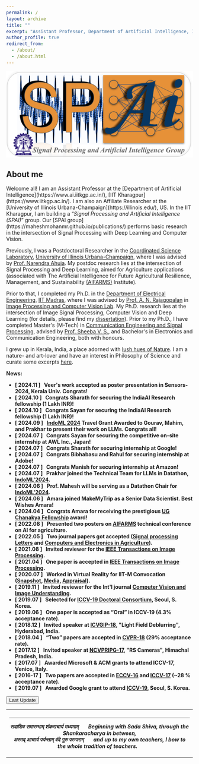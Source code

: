 ```yaml
---
permalink: /
layout: archive
title: ""
excerpt: "Assistant Professor, Department of Artificial Intelligence, IIT Kharagpur"
author_profile: true
redirect_from: 
  - /about/
  - /about.html
---
```

 <html>
<body>
<div><img src="../images/waytonp_logo_ons.PNG" width="1000" alt="My Image" /></div>
  <h2>About me</h2>
</body></html>
Welcome all! I am an Assistant Professor at the [Department of Artificial Intelligence](https://www.ai.iitkgp.ac.in/), [IIT Kharagpur](https://www.iitkgp.ac.in/). I am also an Affiliate Researcher at the [University of Illinois Urbana-Champaign](https://illinois.edu/), US. 
 In the IIT Kharagpur, I am building a &#8220;<i>Signal Processing and Artificial Intelligence (SPAI)</i>&#8221; group. Our [SPAI group](https://maheshmohanmr.github.io/publications/) performs basic research in the intersection of Signal Processing with Deep Learning and Computer Vision. 


Previously, I was a  Postdoctoral Researcher  in the [Coordinated Science Laboratory](https://csl.illinois.edu/), [University of Illinois Urbana-Champaign](https://illinois.edu/), where I was advised by [Prof. Narendra Ahuja](https://ece.illinois.edu/about/directory/faculty/n-ahuja). My postdoc research lies at the intersection of  Signal Processing and Deep Learning, aimed for Agriculture applications (associated with The Artificial Intelligence for Future Agricultural Resilience, Management, and Sustainability [(AIFARMS)](https://aifarms.illinois.edu/) Institute).



Prior to that, I completed my Ph.D. in the [Department of Electrical Engineering](http://www.ee.iitm.ac.in/), [IIT Madras](https://www.iitm.ac.in/), where I was  advised by [Prof. A. N. Rajagopalan](http://www.ee.iitm.ac.in/~raju/) in [Image Processing and Computer Vision Lab](http://www.ee.iitm.ac.in/ipcvlab/). My Ph.D. research lies at the intersection of Image Signal Processing, Computer Vision and Deep Learning (for details, please find my [dissertation](https://maheshmohanmr.github.io/files/phd_thesis_ons.pdf)). Prior to my Ph.D., I have completed Master's (M-Tech) in [Communication Engineering and Signal Processing](http://gectcr.ac.in/electronics-department/m-tech-ec/), advised by [Prof. Sheeba V. S.](http://gectcr.ac.in/about-us/principals-profile/), and Bachelor's in Electronics and Communication Engineering, both with honours. 

I grew up in Kerala, India, a place adorned with [lush hues of Nature](https://www.youtube.com/watch?v=ftrFhWrvcLo). I am a nature- and art-lover and have an interest in Philosophy of Science and curate some excerpts [here](https://maheshmohanmr.github.io/portfolio/).  

  

 <strong>News<strong>:
 * &#91; 2024.11 &#93; &nbsp; Veer's work accepted as poster presentation in Sensors-2024, Kerala Univ. Congrats!
 * &#91; 2024.10 &#93; &nbsp; Congrats Sharath for securing the IndiaAI Research fellowship (1 Lakh INR)!
 * &#91; 2024.10 &#93; &nbsp; Congrats Sayan for securing the IndiaAI Research fellowship (1 Lakh INR)!
  * &#91; 2024.09 &#93; &nbsp; [IndoML 2024](https://indoml.in/index.php) Travel Grant Awarded to Gourav, Mahim, and Prakhar to present their work on LLMs. Congrats all!
  * &#91; 2024.07 &#93; &nbsp; Congrats Sayan for securing the competitive on-site internship at AWL Inc., Japan!
 * &#91; 2024.07 &#93; &nbsp; Congrats Sharath for securing internship at Google!
 * &#91; 2024.07 &#93; &nbsp; Congrats Bibhabasu and Rahul for securing internship at Adobe!
 * &#91; 2024.07 &#93; &nbsp; Congrats Manish for securing internship at Amazon!
  * &#91; 2024.07 &#93; &nbsp; Prakhar joined the Technical Team for LLMs in Datathon, [IndoML'2024](https://indoml.in). 
 * &#91; 2024.06 &#93; &nbsp; Prof. Mahesh will be serving as a Datathon Chair for [IndoML'2024](https://indoml.in). 
 * &#91; 2024.06 &#93; &nbsp; Amara joined MakeMyTrip as a Senior Data Scientist. Best Wishes Amara!
 * &#91; 2024.04 &#93; &nbsp;  Congrats Amara for receiving the prestigious [UG Chanakya Fellowship](https://ai4icps.in/technology-1) award! 
  * &#91; 2022.08 &#93; &nbsp; Presented two posters on [AIFARMS](https://aifarms.illinois.edu/) technical conference on AI for agriculture.
  * &#91; 2022.05 &#93; &nbsp; Two journal papers got accepted ([Signal processing Letters](https://ieeexplore.ieee.org/xpl/RecentIssue.jsp?punumber=97) and [Computers and Electronics in Agriculture](https://www.sciencedirect.com/journal/computers-and-electronics-in-agriculture)).
  * &#91; 2021.08 &#93; &nbsp; Invited reviewer for the [IEEE Transactions on Image Processing](https://ieeexplore.ieee.org/xpl/RecentIssue.jsp?punumber=83).
   * &#91; 2021.04 &#93; &nbsp; One paper is accepted in [IEEE Transactions on Image Processing](https://ieeexplore.ieee.org/xpl/RecentIssue.jsp?punumber=83).
  * &#91; 2020.07 &#93; &nbsp; Worked in Virtual Reality for IIT-M Convocation ([Snapshot](https://www.youtube.com/watch?v=xe79RbOzKnw), [Media](https://www.newindianexpress.com/cities/chennai/2020/oct/26/iit-madras-convocation-held-technology-gives-event-a-touch-of-reality-2215003.html), [Appraisal](https://www.youtube.com/watch?v=kPBeXzUG_MA&feature=youtu.be&t=4064)).
  * &#91; 2019.11 &#93; &nbsp; Invited reviewer for the Int'l journal [Computer Vision and Image Understanding](https://www.journals.elsevier.com/computer-vision-and-image-understanding).
  * &#91; 2019.07 &#93; &nbsp; Selected for [ICCV-19 Doctoral Consortium](http://iccv2019.thecvf.com/program/doctoral_consortium), Seoul, S. Korea.
  * &#91;	2019.06 &#93; &nbsp; One paper is accepted as <q>Oral</q> in ICCV-19 	(4.3% acceptance rate).
  * &#91;	2018.12 &#93; &nbsp; Invited speaker at [ICVGIP-18](https://cvit.iiit.ac.in/icvgip18/), "Light Field Deblurring", Hyderabad, India.
  * &#91;	2018.04 &#93; &nbsp; <q>Two</q> papers are accepted in [CVPR-18](https://www.google.com/search?q=cvpr+2018&ie=utf-8&oe=utf-8&client=firefox-b-e) (29% acceptance rate).
   * &#91;	2017.12 &#93; &nbsp; Invited speaker at [NCVPRIPG-17](http://ncvpripg.iitmandi.ac.in/), "RS Cameras", Himachal Pradesh, India.
  * &#91;	2017.07 &#93; &nbsp; Awarded Microsoft & ACM  grants  to attend ICCV-17, Venice, Italy.
  * &#91;	2016-17 &#93; &nbsp; Two papers are accepted in [ECCV-16](http://www.eccv2016.org/) and [ICCV-17](http://iccv2017.thecvf.com/) 	(~28 % acceptance rate).
  * &#91; 2019.07 &#93; &nbsp; Awarded Google  grant to attend [ICCV-19](http://iccv2019.thecvf.com/), Seoul, S. Korea.

<html>
  <body>
<button onclick="myFunction()">Last Update</button>

<p id="demo"></p>

<script>
function myFunction() {
  var x = new Date(document.lastModified);
  document.getElementById("demo").innerHTML = x;
}
</script>
 <table style="width:100%;border:0px;border-spacing:0px;border-collapse:collapse;margin-right:auto;margin-left:auto;"><tbody>
            <tr>
            <td style="padding:8px;width:100%;vertical-align:middle;border:0px">
                 <p>
<hr>
<center>
<i>सदाशिव समारम्भाम् शंकराचार्य मध्यमाम् &nbsp; &nbsp; &nbsp; Beginning with Sada Shiva, through the Shankaracharya in between, <br> अस्मद् आचार्य पर्यन्ताम् वंदे गुरु परम्पराम्  &nbsp; &nbsp; &nbsp;  and up to my own teachers, I bow to the whole tradition of teachers.&nbsp; &nbsp;  </i>

</center>
              </p>
            </td>
          </tr>

</tbody></table>

